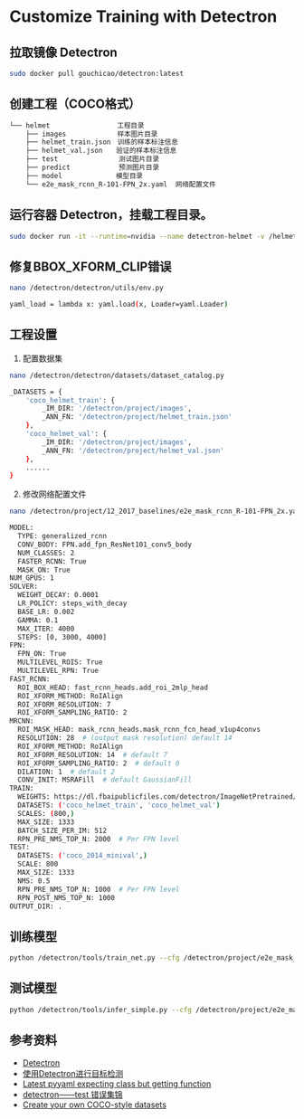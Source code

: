 # Customize Training with Detectron

## 拉取镜像 Detectron
``` bash
sudo docker pull gouchicao/detectron:latest
```

## 创建工程（COCO格式）
``` bash
└── helmet　　　　　　　　　　工程目录
    ├── images　　　　　　　 样本图片目录
    ├── helmet_train.json　训练的样本标注信息
    ├── helmet_val.json　　验证的样本标注信息
    ├── test               测试图片目录
    ├── predict            预测图片目录
    ├── model　　　　　　　　模型目录
    └── e2e_mask_rcnn_R-101-FPN_2x.yaml  网络配置文件
```

## 运行容器 Detectron，挂载工程目录。
``` bash
sudo docker run -it --runtime=nvidia --name detectron-helmet -v /helmet-project-realpath:/detectron/project gouchicao/detectron:latest
```

## 修复BBOX_XFORM_CLIP错误
``` bash
nano /detectron/detectron/utils/env.py 

yaml_load = lambda x: yaml.load(x, Loader=yaml.Loader)
```

## 工程设置
1. 配置数据集
``` bash
nano /detectron/detectron/datasets/dataset_catalog.py

_DATASETS = {
    'coco_helmet_train': {
        _IM_DIR: '/detectron/project/images',
        _ANN_FN: '/detectron/project/helmet_train.json' 
    },
    'coco_helmet_val': {
        _IM_DIR: '/detectron/project/images',
        _ANN_FN: '/detectron/project/helmet_val.json' 
    },
    ......
}
```

2. 修改网络配置文件
``` bash
nano /detectron/project/12_2017_baselines/e2e_mask_rcnn_R-101-FPN_2x.yaml

MODEL:
  TYPE: generalized_rcnn
  CONV_BODY: FPN.add_fpn_ResNet101_conv5_body
  NUM_CLASSES: 2
  FASTER_RCNN: True
  MASK_ON: True
NUM_GPUS: 1
SOLVER:
  WEIGHT_DECAY: 0.0001
  LR_POLICY: steps_with_decay
  BASE_LR: 0.002
  GAMMA: 0.1
  MAX_ITER: 4000
  STEPS: [0, 3000, 4000]
FPN:
  FPN_ON: True
  MULTILEVEL_ROIS: True
  MULTILEVEL_RPN: True
FAST_RCNN:
  ROI_BOX_HEAD: fast_rcnn_heads.add_roi_2mlp_head
  ROI_XFORM_METHOD: RoIAlign
  ROI_XFORM_RESOLUTION: 7
  ROI_XFORM_SAMPLING_RATIO: 2
MRCNN:
  ROI_MASK_HEAD: mask_rcnn_heads.mask_rcnn_fcn_head_v1up4convs
  RESOLUTION: 28  # (output mask resolution) default 14
  ROI_XFORM_METHOD: RoIAlign
  ROI_XFORM_RESOLUTION: 14  # default 7
  ROI_XFORM_SAMPLING_RATIO: 2  # default 0
  DILATION: 1  # default 2
  CONV_INIT: MSRAFill  # default GaussianFill
TRAIN:
  WEIGHTS: https://dl.fbaipublicfiles.com/detectron/ImageNetPretrained/MSRA/R-101.pkl
  DATASETS: ('coco_helmet_train', 'coco_helmet_val')
  SCALES: (800,)
  MAX_SIZE: 1333
  BATCH_SIZE_PER_IM: 512
  RPN_PRE_NMS_TOP_N: 2000  # Per FPN level
TEST:
  DATASETS: ('coco_2014_minival',)
  SCALE: 800
  MAX_SIZE: 1333
  NMS: 0.5
  RPN_PRE_NMS_TOP_N: 1000  # Per FPN level
  RPN_POST_NMS_TOP_N: 1000
OUTPUT_DIR: .
```

## 训练模型
``` bash
python /detectron/tools/train_net.py --cfg /detectron/project/e2e_mask_rcnn_R-101-FPN_2x.yaml OUTPUT_DIR /detectron/project/model
```

## 测试模型
``` bash
python /detectron/tools/infer_simple.py --cfg /detectron/project/e2e_mask_rcnn_R-101-FPN_2x.yaml --output-dir /detectron/project/predict --image-ext jpg --wts /detectron/project/model/train/coco_helmet_train\:coco_helmet_train/generalized_rcnn/model_final.pkl /detectron/project/test
```

## 参考资料
* [Detectron](https://github.com/facebookresearch/Detectron)
* [使用Detectron进行目标检测](https://zhuanlan.zhihu.com/p/34036460)
* [Latest pyyaml expecting class but getting function](https://github.com/facebookresearch/Detectron/issues/840)
* [detectron——test 错误集锦](https://www.cnblogs.com/nanzhao/p/moon.html)
* [Create your own COCO-style datasets](https://patrickwasp.com/create-your-own-coco-style-dataset/)
